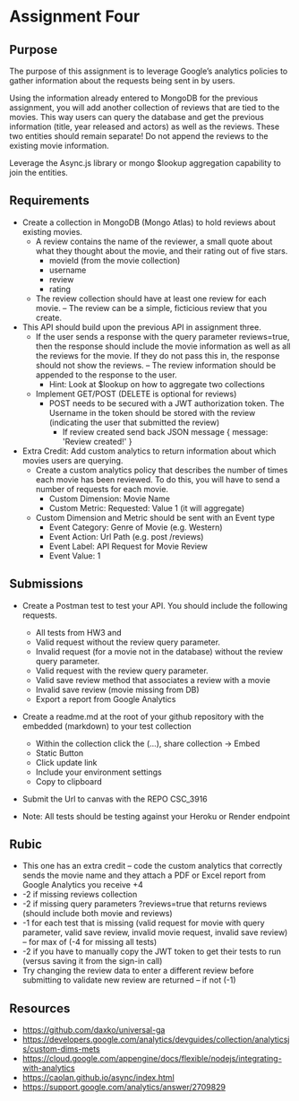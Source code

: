 # Assignment Four
## Purpose
The purpose of this assignment is to leverage Google’s analytics policies to gather information about the requests being sent in by users.

Using the information already entered to MongoDB for the previous assignment, you will add another collection of reviews that are tied to the movies. This way users can query the database and get the previous information (title, year released and actors) as well as the reviews. These two entities should remain separate! Do not append the reviews to the existing movie information.  

Leverage the Async.js library or mongo $lookup aggregation capability to join the entities.


## Requirements
- Create a collection in MongoDB (Mongo Atlas) to hold reviews about existing movies.
    - A review contains the name of the reviewer, a small quote about what they thought about the movie, and their rating out of five stars.
        - movieId (from the movie collection)
        - username
        - review
        - rating
    - The review collection should have at least one review for each movie. – The review can be a simple, ficticious review that you create.
- This API should build upon the previous API in assignment three.
    - If the user sends a response with the query parameter reviews=true, then the response should include the movie information as well as all the reviews for the movie. If they do not pass this in, the response should not show the reviews. – The review information should be appended to the response to the user.
        - Hint: Look at $lookup on how to aggregate two collections
    - Implement GET/POST (DELETE is optional for reviews)
        - POST needs to be secured with a JWT authorization token.  The Username in the token should be stored with the review (indicating the user that submitted the review)
            - If review created send back JSON message { message: 'Review created!' } 
- Extra Credit:  Add custom analytics to return information about which movies users are querying.
    - Create a custom analytics policy that describes the number of times each movie has been reviewed. To do this, you will have to send a number of requests for each movie.
        - Custom Dimension: Movie Name
        - Custom Metric: Requested:  Value 1 (it will aggregate)
    - Custom Dimension and Metric should be sent with an Event type 
        - Event Category: Genre of Movie (e.g. Western)
        - Event Action: Url Path (e.g. post /reviews)
        - Event Label: API Request for Movie Review
        - Event Value: 1 


## Submissions
- Create a Postman test to test your API. You should include the following requests.
    - All tests from HW3 and
    - Valid request without the review query parameter.
    - Invalid request (for a movie not in the database) without the review query parameter. 
    - Valid request with the review query parameter.
    - Valid save review method that associates a review with a movie
    - Invalid save review (movie missing from DB)
    - Export a report from Google Analytics

- Create a readme.md at the root of your github repository with the embedded (markdown) to your test collection
    - Within the collection click the (…), share collection -> Embed
    - Static Button
    - Click update link
    - Include your environment settings
    - Copy to clipboard 
- Submit the Url to canvas with the REPO CSC_3916
- Note: All tests should be testing against your Heroku or Render endpoint

## Rubic
- This one has an extra credit – code the custom analytics that correctly sends the movie name and they attach a PDF or Excel report from Google Analytics you receive +4
- -2 if missing reviews collection
- -2 if missing query parameters ?reviews=true that returns reviews (should include both movie and reviews)
- -1 for each test that is missing (valid request for movie with query parameter, valid save review, invalid movie request, invalid save review) – for max of (-4 for missing all tests)
- -2 if you have to manually copy the JWT token to get their tests to run (versus saving it from the sign-in call)
- Try changing the review data to enter a different review before submitting to validate new review are returned – if not (-1)

## Resources
- https://github.com/daxko/universal-ga
- https://developers.google.com/analytics/devguides/collection/analyticsjs/custom-dims-mets 
- https://cloud.google.com/appengine/docs/flexible/nodejs/integrating-with-analytics
- https://caolan.github.io/async/index.html
- https://support.google.com/analytics/answer/2709829
